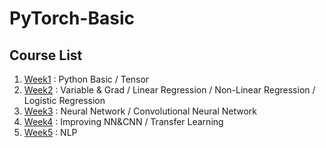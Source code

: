 # PyTorch-Basic

## Course List  
1. [Week1](Week1) : Python Basic / Tensor
2. [Week2](Week2) : Variable & Grad / Linear Regression / Non-Linear Regression / Logistic Regression
3. [Week3](Week3) : Neural Network / Convolutional Neural Network
4. [Week4](Week4) : Improving NN&CNN / Transfer Learning
5. [Week5](Week5) : NLP
